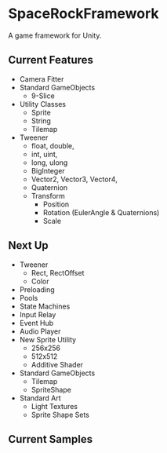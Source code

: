 # SpaceRockFramework
A game framework for Unity.

## Current Features

- Camera Fitter
- Standard GameObjects
  - 9-Slice
- Utility Classes
  - Sprite
  - String
  - Tilemap
- Tweener
  - float, double, 
  - int, uint, 
  - long, ulong
  - BigInteger
  - Vector2, Vector3, Vector4, 
  - Quaternion
  - Transform
    - Position
    - Rotation (EulerAngle & Quaternions)
    - Scale
  
## Next Up
- Tweener
  - Rect, RectOffset
  - Color
- Preloading
- Pools
- State Machines
- Input Relay
- Event Hub
- Audio Player
- New Sprite Utility
  - 256x256
  - 512x512
  - Additive Shader
- Standard GameObjects
  - Tilemap
  - SpriteShape
- Standard Art
  - Light Textures
  - Sprite Shape Sets

## Current Samples
